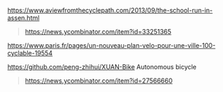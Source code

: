 https://www.aviewfromthecyclepath.com/2013/09/the-school-run-in-assen.html
> https://news.ycombinator.com/item?id=33251365

https://www.paris.fr/pages/un-nouveau-plan-velo-pour-une-ville-100-cyclable-19554

https://github.com/peng-zhihui/XUAN-Bike Autonomous bicycle
> https://news.ycombinator.com/item?id=27566660
